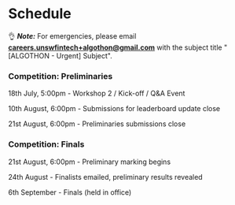 # Schedule

👌 **_Note:_** For emergencies, please email **careers.unswfintech+algothon@gmail.com** with the subject title "[ALGOTHON - Urgent] Subject".

[//]: # (_Links will be updated as the Algothon progresses._)

[//]: # (### Pre-Competition)

[//]: # ()
[//]: # (23rd June, 5:00pm - Workshop 1 - Python Fundamentals for Algorithmic Trading)

[//]: # ()
[//]: # (30th June, 5:00pm - Workshop 2 - Algorithmic Trading Applications and Sample Strategies)

### Competition: Preliminaries

18th July, 5:00pm - Workshop 2 / Kick-off / Q&A Event

10th August, 6:00pm - Submissions for leaderboard update close

21st August, 6:00pm - Preliminaries submissions close

### Competition: Finals

21st August, 6:00pm - Preliminary marking begins

24th August - Finalists emailed, preliminary results revealed

6th September - Finals (held in office)
